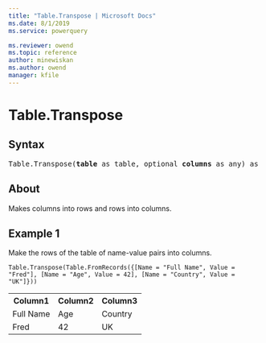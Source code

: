```yaml
---
title: "Table.Transpose | Microsoft Docs"
ms.date: 8/1/2019
ms.service: powerquery

ms.reviewer: owend
ms.topic: reference
author: minewiskan
ms.author: owend
manager: kfile
---
```

# Table.Transpose

## Syntax

<pre>
Table.Transpose(<b>table</b> as table, optional <b>columns</b> as any) as table
</pre> 
  
## About  
Makes columns into rows and rows into columns.

## Example 1
Make the rows of the table of name-value pairs into columns.

```powerquery-m
Table.Transpose(Table.FromRecords({[Name = "Full Name", Value = "Fred"], [Name = "Age", Value = 42], [Name = "Country", Value = "UK"]}))
```

<table> <tr> <th>Column1</th> <th>Column2</th> <th>Column3</th> </tr> <tr> <td>Full Name</td> <td>Age</td> <td>Country</td> </tr> <tr> <td>Fred</td> <td>42</td> <td>UK</td> </tr> </table>
